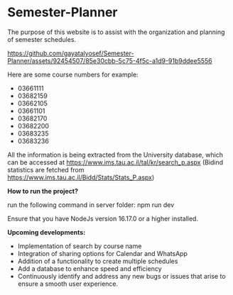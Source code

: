 # Semester-Planner
The purpose of this website is to assist with the organization and planning of semester schedules.

https://github.com/gayatalyosef/Semester-Planner/assets/92454507/85e30cbb-5c75-4f5c-a1d9-91b9ddee5556


Here are some course numbers for example:
* 03661111
* 03682159
* 03662105
* 03661101
* 03682170
* 03682200
* 03683235
* 03683236

All the information is being extracted from the University database, which can be accessed at https://www.ims.tau.ac.il/tal/kr/search_p.aspx
(Bidind statistics are fetched from https://www.ims.tau.ac.il/Bidd/Stats/Stats_P.aspx)


**How to run the project?**

run the following command in server folder: npm run dev

Ensure that you have NodeJs version 16.17.0 or a higher installed.


**Upcoming developments:**
* Implementation of search by course name
* Integration of sharing options for Calendar and WhatsApp
* Addition of a functionality to create multiple schedules
* Add a database to enhance speed and efficiency
* Continuously identify and address any new bugs or issues that arise to ensure a smooth user experience.




